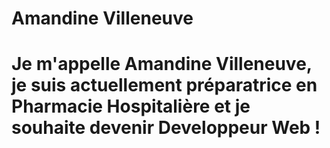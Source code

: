 # Amandine Villeneuve
  
<h1> Je m'appelle Amandine Villeneuve, je suis actuellement préparatrice en Pharmacie Hospitalière et je souhaite devenir Developpeur Web ! </h1>
